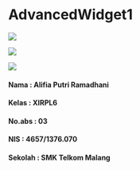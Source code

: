 # AdvancedWidget1

![](https://s27.postimg.org/fs11h1jdf/AW1.jpg)

![](https://s27.postimg.org/5651damdf/AW2.jpg)

![](https://s30.postimg.org/4e5uwutxd/Advanced_Widget1_2_JPG.jpg)

#### Nama     : Alifia Putri Ramadhani
#### Kelas    : XIRPL6
#### No.abs   : 03
#### NIS      : 4657/1376.070
#### Sekolah  : SMK Telkom Malang

